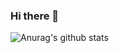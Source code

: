 ### Hi there 👋


![Anurag's github stats](https://github-readme-stats.vercel.app/api?username=wenzhongxu&count_private=true&show_icons=true&theme=dark)

<!--
**wenzhongxu/wenzhongxu** is a ✨ _special_ ✨ repository because its `README.md` (this file) appears on your GitHub profile.

Here are some ideas to get you started:

- 🔭 I’m currently working on xquant
- 🌱 I’m currently learning HuaQiao University
- 💬 Ask me about ...
- 📫 How to reach me: ...
- 😄 Pronouns: ...
- ⚡ Fun fact: ...
-->
